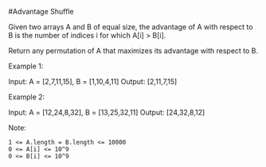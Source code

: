 #Advantage Shuffle

Given two arrays A and B of equal size, the advantage of A with respect to B is the number of indices i for which A[i] > B[i].

Return any permutation of A that maximizes its advantage with respect to B.

 

Example 1:

Input: A = [2,7,11,15], B = [1,10,4,11]
Output: [2,11,7,15]

Example 2:

Input: A = [12,24,8,32], B = [13,25,32,11]
Output: [24,32,8,12]

 

Note:

    1 <= A.length = B.length <= 10000
    0 <= A[i] <= 10^9
    0 <= B[i] <= 10^9

